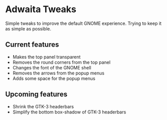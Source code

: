 # Adwaita Tweaks
Simple tweaks to improve the default GNOME experience. Trying to keep it as simple as possible.

## Current features
- Makes the top panel transparent
- Removes the round corners from the top panel
- Changes the font of the GNOME shell
- Removes the arrows from the popup menus
- Adds some space for the popup menus

## Upcoming features
- Shrink the GTK-3 headerbars
- Simplify the bottom box-shadow of GTK-3 headerbars
